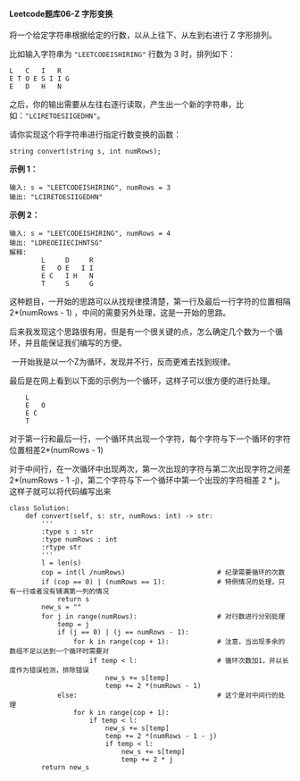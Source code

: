 #### Leetcode题库06-Z 字形变换

将一个给定字符串根据给定的行数，以从上往下、从左到右进行 Z 字形排列。

比如输入字符串为 `"LEETCODEISHIRING"` 行数为 3 时，排列如下：

```
L   C   I   R
E T O E S I I G
E   D   H   N
```

之后，你的输出需要从左往右逐行读取，产生出一个新的字符串，比如：`"LCIRETOESIIGEDHN"`。

请你实现这个将字符串进行指定行数变换的函数：

```
string convert(string s, int numRows);
```

**示例 1：**

```
输入: s = "LEETCODEISHIRING", numRows = 3
输出: "LCIRETOESIIGEDHN"
```

**示例 2：**

```
输入: s = "LEETCODEISHIRING", numRows = 4
输出: "LDREOEIIECIHNTSG"
解释:
        L     D     R
        E   O E   I I
        E C   I H   N
        T     S     G
```

​	这种题目，一开始的思路可以从找规律摸清楚，第一行及最后一行字符的位置相隔2*(numRows - 1) ，中间的需要另外处理，这是一开始的思路。

​	后来我发现这个思路很有用，但是有一个很关键的点，怎么确定几个数为一个循环，并且能保证我们编写的方便。

​	一开始我是以一个Z为循环，发现并不行，反而更难去找到规律。

​	最后是在网上看到以下面的示例为一个循环，这样子可以很方便的进行处理。

```
	L     
	E   O 
	E C   
	T    
```

​	对于第一行和最后一行，一个循环共出现一个字符，每个字符与下一个循环的字符位置相差2*(numRows - 1) 

​	对于中间行，在一次循环中出现两次，第一次出现的字符与第二次出现字符之间差2*(numRows - 1 -j)，第二个字符与下一个循环中第一个出现的字符相差 2 * j。这样子就可以将代码编写出来 

```
class Solution:
    def convert(self, s: str, numRows: int) -> str:
        '''
        :type s : str
        :type numRows : int
        :rtype str
        '''
        l = len(s)
        cop = int(l /numRows)						# 纪录需要循环的次数
        if (cop == 0) | (numRows == 1):				# 特例情况的处理，只有一行或者没有铺满第一列的情况
            return s
        new_s = ""
        for j in range(numRows):					# 对行数进行分别处理
            temp = j
            if (j == 0) | (j == numRows - 1):
                for k in range(cop + 1):			# 注意，当出现多余的数组不足以达到一个循环时需要对
                    if temp < l:				    # 循环次数加1，并以长度作为错误检测，排除错误
                        new_s += s[temp]
                        temp += 2 *(numRows - 1)
            else:									# 这个是对中间行的处理
                for k in range(cop + 1):
                    if temp < l:
                        new_s += s[temp]
                        temp += 2 *(numRows - 1 - j)
                        if temp < l:
                            new_s += s[temp]
                            temp += 2 * j
        return new_s
```

